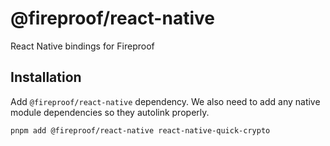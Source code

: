 # @fireproof/react-native

React Native bindings for Fireproof

## Installation

Add `@fireproof/react-native` dependency.  We also need to add any native module dependencies so they autolink properly.

    pnpm add @fireproof/react-native react-native-quick-crypto

